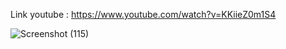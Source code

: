 Link youtube : https://www.youtube.com/watch?v=KKiieZ0m1S4

![Screenshot (115)](https://user-images.githubusercontent.com/116083806/212479421-5c908f5b-a40d-4681-b338-07362bd1f004.png)
